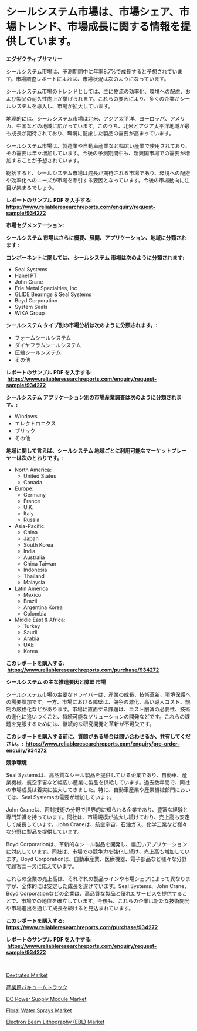 <p><h1>シールシステム市場は、市場シェア、市場トレンド、市場成長に関する情報を提供しています。</h1></p><p><strong>エグゼクティブサマリー</strong></p>
<p><p>シールシステム市場は、予測期間中に年率8.7%で成長すると予想されています。市場調査レポートによれば、市場状況は次のようになっています。</p><p>シールシステム市場のトレンドとしては、主に物流の効率化、環境への配慮、および製品の耐久性向上が挙げられます。これらの要因により、多くの企業がシールシステムを導入し、市場が拡大しています。</p><p>地理的には、シールシステム市場は北米、アジア太平洋、ヨーロッパ、アメリカ、中国などの地域に広がっています。このうち、北米とアジア太平洋地域が最も成長が期待されており、環境に配慮した製品の需要が高まっています。</p><p>シールシステム市場は、製造業や自動車産業など幅広い産業で使用されており、その需要は年々増加しています。今後の予測期間中も、新興国市場での需要が増加することが予想されています。</p><p>総括すると、シールシステム市場は成長が期待される市場であり、環境への配慮や効率化へのニーズが市場を牽引する要因となっています。今後の市場動向に注目が集まるでしょう。</p></p>
<p><strong>レポートのサンプル PDF を入手する: <a href="https://www.reliableresearchreports.com/enquiry/request-sample/934272">https://www.reliableresearchreports.com/enquiry/request-sample/934272</a></strong></p>
<p><strong>市場セグメンテーション:</strong></p>
<p><strong> シールシステム 市場はさらに概要、展開、アプリケーション、地域に分類されます :</strong></p>
<p><strong>コンポーネントに関しては、 シールシステム 市場は次のように分類されます: &nbsp;</strong></p>
<p><ul><li>Seal Systems</li><li>Hanel PT</li><li>John Crane</li><li>Erie Metal Specialties, Inc</li><li>GLIDE Bearings & Seal Systems</li><li>Boyd Corporation</li><li>System Seals</li><li>WIKA Group</li></ul></p>
<p><strong> シールシステム タイプ別の市場分析は次のように分類されます。:</strong></p>
<p><ul><li>フォームシールシステム</li><li>ダイヤフラムシールシステム</li><li>圧縮シールシステム</li><li>その他</li></ul></p>
<p><strong>レポートのサンプル PDF を入手する: &nbsp;<a href="https://www.reliableresearchreports.com/enquiry/request-sample/934272">https://www.reliableresearchreports.com/enquiry/request-sample/934272</a></strong></p>
<p><strong> シールシステム アプリケーション別の市場産業調査は次のように分類されます。:</strong></p>
<p><ul><li>Windows</li><li>エレクトロニクス</li><li>ブリック</li><li>その他</li></ul></p>
<p><strong>地域に関して言えば、シールシステム 地域ごとに利用可能なマーケットプレーヤーは次のとおりです。:</strong></p>
<p><ul>
    <li>
        North America:
        <ul>
            <li>United States</li>
            <li>Canada</li>
        </ul>
    </li>
    <li>
        Europe:
        <ul>
            <li>Germany</li>
            <li>France</li>
            <li>U.K.</li>
            <li>Italy</li>
            <li>Russia</li>
        </ul>
    </li>
    <li>
        Asia-Pacific:
        <ul>
            <li>China</li>
            <li>Japan</li>
            <li>South Korea</li>
            <li>India</li>
            <li>Australia</li>
            <li>China Taiwan</li>
            <li>Indonesia</li>
            <li>Thailand</li>
            <li>Malaysia</li>
        </ul>
    </li>
    <li>
        Latin America:
        <ul>
            <li>Mexico</li>
            <li>Brazil</li>
            <li>Argentina Korea</li>
            <li>Colombia</li>
        </ul>
    </li>
    <li>
        Middle East & Africa:
        <ul>
            <li>Turkey</li>
            <li>Saudi</li>
            <li>Arabia</li>
            <li>UAE</li>
            <li>Korea</li>
        </ul>
    </li>
    </ul></p>
<p><strong>このレポートを購入する: &nbsp;<a href="https://www.reliableresearchreports.com/purchase/934272">https://www.reliableresearchreports.com/purchase/934272</a></strong></p>
<p><strong>シールシステム の主な推進要因と障壁 市場</strong></p>
<p><p>シールシステム市場の主要なドライバーは、産業の成長、技術革新、環境保護への需要増加です。一方、市場における障壁は、競争の激化、高い導入コスト、規制の厳格化などがあります。市場に直面する課題は、コスト削減の必要性、技術の進化に追いつくこと、持続可能なソリューションの開発などです。これらの課題を克服するためには、継続的な研究開発と革新が不可欠です。</p></p>
<p><strong>このレポートを購入する前に、質問がある場合は問い合わせるか、共有してください。:&nbsp; <a href="https://www.reliableresearchreports.com/enquiry/pre-order-enquiry/934272">https://www.reliableresearchreports.com/enquiry/pre-order-enquiry/934272</a></strong></p>
<p><strong>競争環境</strong></p>
<p><p>Seal Systemsは、高品質なシール製品を提供している企業であり、自動車、産業機械、航空宇宙など幅広い産業に製品を供給しています。過去数年間で、同社の市場成長は着実に拡大してきました。特に、自動車産業や産業機械部門においては、Seal Systemsの需要が増加しています。</p><p>John Craneは、密封技術の分野で世界的に知られる企業であり、豊富な経験と専門知識を持っています。同社は、市場規模が拡大し続けており、売上高も安定して成長しています。John Craneは、航空宇宙、石油ガス、化学工業など様々な分野に製品を提供しています。</p><p>Boyd Corporationは、革新的なシール製品を開発し、幅広いアプリケーションに対応しています。同社は、市場での競争力を強化し続け、売上高も増加しています。Boyd Corporationは、自動車産業、医療機器、電子部品など様々な分野で顧客ニーズに応えています。</p><p>これらの企業の売上高は、それぞれの製品ラインや市場シェアによって異なりますが、全体的には安定した成長を遂げています。Seal Systems、John Crane、Boyd Corporationなどの企業は、高品質な製品と優れたサービスを提供することで、市場での地位を確立しています。今後も、これらの企業は新たな技術開発や市場進出を通じて成長を続けると見込まれています。</p></p>
<p><strong>このレポートを購入する: &nbsp; <a href="https://www.reliableresearchreports.com/purchase/934272">https://www.reliableresearchreports.com/purchase/934272</a></strong></p>
<p><strong>レポートのサンプル PDF を入手する: &nbsp;<a href="https://www.reliableresearchreports.com/enquiry/request-sample/934272">https://www.reliableresearchreports.com/enquiry/request-sample/934272</a></strong><strong></strong></p>
<p>&nbsp;</p>
<p><p><a href="https://view.publitas.com/reportprime-1/dextrates-market-size-evaluating-its-market-trends-growth-and-projections-2024-2031/">Dextrates Market</a></p><p><a href="https://medium.com/@the_orlando3017/%E7%94%A3%E6%A5%AD%E7%94%A8%E7%9C%9F%E7%A9%BA%E3%83%88%E3%83%A9%E3%83%83%E3%82%AF%E5%B8%82%E5%A0%B4%E3%81%AE%E3%83%88%E3%83%AC%E3%83%B3%E3%83%89%E3%81%A8%E5%B8%82%E5%A0%B4%E5%88%86%E6%9E%90%E3%81%AF-2024%E5%B9%B4%E3%81%8B%E3%82%892031%E5%B9%B4%E3%81%BE%E3%81%A7%E3%81%AE%E6%9C%9F%E9%96%93%E3%81%AB%E4%BA%88%E6%B8%AC%E3%81%95%E3%82%8C%E3%81%A6%E3%81%84%E3%81%BE%E3%81%99-ade3d681c46b">産業用バキュームトラック</a></p><p><a href="https://view.publitas.com/reportprime-1/dc-power-supply-module-market-size-global-industry-overview-market-segmentation-and-forecast-2024-to-2031/">DC Power Supply Module Market</a></p><p><a href="https://eight-handstand-8fb.notion.site/Floral-Water-Sprays-Market-Size-Market-Share-and-Global-Market-Analysis-Report-2024-2031-d24a65ad00da4043b7637f388a219d95">Floral Water Sprays Market</a></p><p><a href="https://github.com/CliffMedina6/Market-Research-Report-List-3/blob/main/electron-beam-lithography-ebl-market.md">Electron Beam Lithography (EBL) Market</a></p></p>